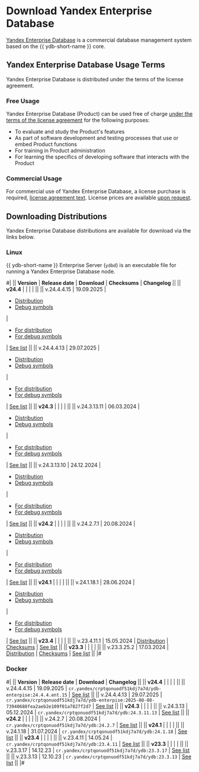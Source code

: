 <!-- markdownlint-disable no-emphasis-as-heading -->

# Download Yandex Enterprise Database

[Yandex Enterprise Database](https://ydb.yandex.ru) is a commercial database management system based on the {{ ydb-short-name }} core.

## Yandex Enterprise Database Usage Terms

Yandex Enterprise Database is distributed under the terms of the license agreement.

### Free Usage

Yandex Enterprise Database (Product) can be used free of charge [under the terms of the license agreement](https://ясубд.рф/cond/) for the following purposes:

- To evaluate and study the Product's features
- As part of software development and testing processes that use or embed Product functions
- For training in Product administration
- For learning the specifics of developing software that interacts with the Product

### Commercial Usage

For commercial use of Yandex Enterprise Database, a license purchase is required, [license agreement text](https://ясубд.рф/cond-commercial/). License prices are available [upon request](https://forms.yandex.ru/surveys/13735628.a5bd9c7417fe06c03f7130d8863bed569e373119/).

## Downloading Distributions

Yandex Enterprise Database distributions are available for download via the links below.

### Linux

{{ ydb-short-name }} Enterprise Server (`ydbd`) is an executable file for running a Yandex Enterprise Database node.

#|
|| **Version** | **Release date** | **Download** | **Checksums** | **Changelog** ||
|| **v24.4** |  |  |  |  ||
|| v.24.4.4.15 | 19.09.2025 |

- [Distribution](http://binaries.ydb.enterprise.website.yandexcloud.net/builds/24.4.4.ent.15/ydbd-enterpise-24.4.4.ent.15-stable-linux-amd64.tar.xz)
- [Debug symbols](http://binaries.ydb.enterprise.website.yandexcloud.net/builds/24.4.4.ent.15/ydbd-enterpise-24.4.4.ent.15-stable-linux-amd64-debug.tar.xz)

|

- [For distribution](http://binaries.ydb.enterprise.website.yandexcloud.net/builds/24.4.4.ent.15/checksums.txt)
- [For debug symbols](http://binaries.ydb.enterprise.website.yandexcloud.net/builds/24.4.4.ent.15/checksums.debug.txt)

| [See list](../changelog-enterprise.md#24-4-4-15) ||
|| v.24.4.4.13 | 29.07.2025 |

- [Distribution](https://binaries.ясубд.рф/release/24.4.4.13/yasubd-24.4.4.13-linux-amd64.tar.xz)
- [Debug symbols](https://binaries.ясубд.рф/release/24.4.4.13/yasubd-24.4.4.13-linux-amd64-debug.tar.xz)

|

- [For distribution](https://binaries.ясубд.рф/release/24.4.4.13/checksums.txt)
- [For debug symbols](https://binaries.ясубд.рф/release/24.4.4.13/checksums.debug.txt)

| [See list](../changelog-enterprise.md#24-4-4-13) ||
|| **v24.3** |  |  |  |  ||
|| v.24.3.13.11 | 06.03.2024 |

- [Distribution](https://binaries.ясубд.рф/release/24.3.13.11/yasubd-24.3.13.11-linux-amd64.tar.xz)
- [Debug symbols](https://binaries.ясубд.рф/release/24.3.13.11/yasubd-24.3.13.11-linux-amd64-debug.tar.xz)

|

- [For distribution](https://binaries.ясубд.рф/release/24.3.13.11/checksums.txt)
- [For debug symbols](https://binaries.ясубд.рф/release/24.3.13.11/checksums.debug.txt)

| [See list](../changelog-enterprise.md#24-3-13-11) ||
|| v.24.3.13.10 | 24.12.2024 |

- [Distribution](https://binaries.ясубд.рф/release/24.3.13.10/yasubd-24.3.13.10-linux-amd64.tar.xz)
- [Debug symbols](https://binaries.ясубд.рф/release/24.3.13.10/yasubd-24.3.13.10-linux-amd64-debug.tar.xz)

|

- [For distribution](https://binaries.ясубд.рф/release/24.3.13.10/checksums.txt)
- [For debug symbols](https://binaries.ясубд.рф/release/24.3.13.10/checksums.debug.txt)

| [See list](../changelog-enterprise.md#24-3-13-10) ||
|| **v24.2** |  |  |  |  ||
|| v.24.2.7.1 | 20.08.2024 |

- [Distribution](https://binaries.ясубд.рф/release/24.2.7.1/yasubd-24.2.7.1-linux-amd64.tar.xz)
- [Debug symbols](https://binaries.ясубд.рф/release/24.2.7.1/yasubd-24.2.7.1-linux-amd64-debug.tar.xz)

|

- [For distribution](https://binaries.ясубд.рф/release/24.2.7.1/checksums.txt)
- [For debug symbols](https://binaries.ясубд.рф/release/24.2.7.1/checksums.debug.txt)

| [See list](../changelog-enterprise.md#24-2) ||
|| **v24.1** |  |  |  |  ||
|| v.24.1.18.1 | 28.06.2024 |

- [Distribution](https://binaries.ясубд.рф/release/24.1.18.1/yasubd-24.1.18.1-linux-amd64.tar.xz)
- [Debug symbols](https://binaries.ясубд.рф/release/24.1.18.1/yasubd-24.1.18.1-linux-amd64-debug.tar.xz)

|

- [For distribution](https://binaries.ясубд.рф/release/24.1.18.1/checksums.txt)
- [For debug symbols](https://binaries.ясубд.рф/release/24.1.18.1/checksums.debug.txt)

| [See list](../changelog-enterprise.md#24-1) ||
|| **v23.4** |  |  |  |  ||
|| v.23.4.11.1 | 15.05.2024 | [Distribution](https://binaries.ясубд.рф/release/23.4.11.1/yasubd-23.4.11.1-linux-amd64.tar.gz) | [Checksums](https://binaries.ясубд.рф/release/23.4.11.1/checksums.txt) | [See list](../changelog-enterprise.md#23-4) ||
|| **v23.3** |  |  |  |  ||
|| v.23.3.25.2 | 17.03.2024 | [Distribution](https://binaries.ясубд.рф/release/23.3.25.2/yasubd-23.3.25.2-linux-amd64.tar.gz) | [Checksums](https://binaries.ясубд.рф/release/23.3.25.2/checksums.txt) | [See list](../changelog-enterprise.md#23-3) ||
|#

### Docker

#|
|| **Version** | **Release date** | **Download** | **Changelog** ||
|| **v24.4** |  |  |  |  ||
|| v.24.4.4.15 | 19.09.2025 | `cr.yandex/crptqonuodf51kdj7a7d/ydb-enterpise:24.4.4.ent.15` | [See list](../changelog-enterprise.md#24-4-4-15) ||
|| v.24.4.4.13 | 29.07.2025 | `cr.yandex/crptqonuodf51kdj7a7d/ydb-enterpise:2025-08-08-73940688fea2aeb2e109f01a7827f2d7` | [See list](../changelog-enterprise.md#24-4-4-13) ||
|| **v24.3** |  |  |  |  ||
|| v.24.3.13 | 05.12.2024 | `cr.yandex/crptqonuodf51kdj7a7d/ydb:24.3.11.13` | [See list](../changelog-enterprise.md#24-3-13-10) ||
|| **v24.2** |  |  |  |  ||
|| v.24.2.7 | 20.08.2024 | `cr.yandex/crptqonuodf51kdj7a7d/ydb:24.2.7` | [See list](../changelog-enterprise.md#24-2) ||
|| **v24.1** |  |  |  |  ||
|| v.24.1.18 | 31.07.2024 | `cr.yandex/crptqonuodf51kdj7a7d/ydb:24.1.18` | [See list](../changelog-enterprise.md#24-1) ||
|| **v23.4** |  |  |  |  ||
|| v.23.4.11 | 14.05.24 | `cr.yandex/crptqonuodf51kdj7a7d/ydb:23.4.11` | [See list](../changelog-enterprise.md#23-4) ||
|| **v23.3** |  |  |  |  ||
|| v.23.3.17 | 14.12.23 | `cr.yandex/crptqonuodf51kdj7a7d/ydb:23.3.17` | [See list](../changelog-server.md#23-3-17) ||
|| v.23.3.13 | 12.10.23 | `cr.yandex/crptqonuodf51kdj7a7d/ydb:23.3.13` | [See list](../changelog-server.md#23-3) ||
|#

